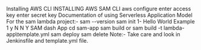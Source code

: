 Installing AWS CLI
INSTALLING AWS SAM CLI
aws configure
enter access key
enter secret key
Documentation of using Serverless Application Model For the sam lambda project:-
sam --version
sam init
1- Hello World Example
1
y 
N
N
Y
SAM dash App
cd sam-app
sam build or sam build -t lambda-app\template.yml
sam deploy
sam delete
Note:- Take care and look in Jenkinsfile and template.yml file.
